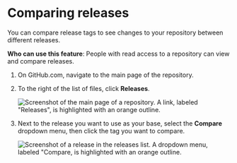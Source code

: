# Comparing releases

You can compare release tags to see changes to your repository between different releases.

**Who can use this feature**: People with read access to a repository can view and compare releases.
1. On GitHub.com, navigate to the main page of the repository.
1. To the right of the list of files, click **Releases**.

   ![Screenshot of the main page of a repository. A link, labeled "Releases", is highlighted with an orange outline.](/assets/images/help/releases/release-link.png)

1. Next to the release you want to use as your base, select the **Compare** dropdown menu, then click the tag you want to compare.

   ![Screenshot of a release in the releases list. A dropdown menu, labeled "Compare, is highlighted with an orange outline.](/assets/images/help/releases/refreshed-compare-tags.png)
